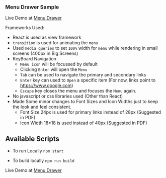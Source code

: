 ### Menu Drawer Sample

Live Demo at [Menu Drawer](http://demo-menu-slide.staara.ca/)

Frameworks Used:

- React is used as view framework
- `transition` is used for animating the `menu`
-  Used `media queries` to set `100%` width for `menu` while rendering in small screens (400px in Big Screens)
-  KeyBoard Navigation
    - `Menu icon` will be focussed by default
    - Clicking `Enter` will open the `Menu`
    - `Tab` can be used to navigate the primary and secondary links
    - `Enter` key can used to `Open` a specific item (For now, links point to https://www.google.com)
    - `Escape` key closes the menu and focuses the `Menu` again.
- No javascript or css libraries used (Other than React)
-  Made Some minor changes to Font Sizes and Icon Widths just to keep the look and feel consistent.
    - Font Size 24px is used for primary links instead of 28px (Suggested in PDF)
    - Icon Width 18*18 is used instead of 40px (Suggested in PDF)


## Available Scripts

- To run Locally `npm start`

- To build locally `npm run build`


Live Demo at [Menu Drawer](http://demo-menu-slide.staara.ca/)

